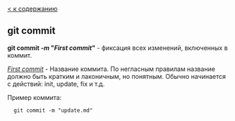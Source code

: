 [< к содержанию](./readme.md)

## git commit

**git commit *-m* "*First commit*"** - фиксация всех изменений, включенных в коммит.
  
  <u>*First commit*</u> - Название коммита. По негласным правилам название должно быть кратким и лаконичным, но понятным. Обычно начинается с действий: init, update, fix и т.д.

Пример коммита:

```bash=
  git commit -m "update.md"
```
